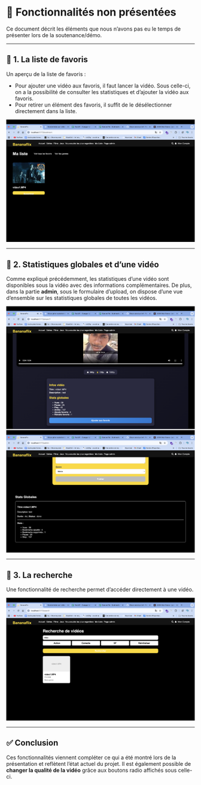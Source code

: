 # 🔎 Fonctionnalités non présentées

Ce document décrit les éléments que nous n’avons pas eu le temps de présenter lors de la soutenance/démo.

---

## 📌 1. La liste de favoris

Un aperçu de la liste de favoris :

* Pour ajouter une vidéo aux favoris, il faut lancer la vidéo. Sous celle-ci, on a la possibilité de consulter les statistiques et d’ajouter la vidéo aux favoris.
* Pour retirer un élément des favoris, il suffit de le désélectionner directement dans la liste.

![Bookmarks](./assets/bookmarks.png)

---

## 📌 2. Statistiques globales et d’une vidéo

Comme expliqué précédemment, les statistiques d’une vidéo sont disponibles sous la vidéo avec des informations complémentaires.
De plus, dans la partie **admin**, sous le formulaire d’upload, on dispose d’une vue d’ensemble sur les statistiques globales de toutes les vidéos.

![Stats Vidéo](./assets/stats_video.png)
![Stats Globales](./assets/stats_global.png)

---

## 📌 3. La recherche

Une fonctionnalité de recherche permet d’accéder directement à une vidéo.

![Recherche](./assets/search.png)

---

## ✅ Conclusion

Ces fonctionnalités viennent compléter ce qui a été montré lors de la présentation et reflètent l’état actuel du projet.
Il est également possible de **changer la qualité de la vidéo** grâce aux boutons radio affichés sous celle-ci.

